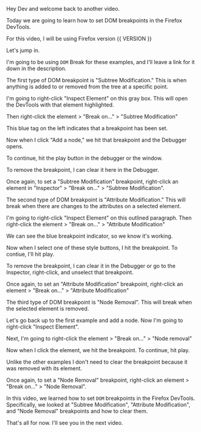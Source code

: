 Hey Dev and welcome back to another video.

Today we are going to learn how to set DOM breakpoints in the Firefox DevTools.

For this video, I will be using Firefox version {{ VERSION }}

Let's jump in.

I'm going to be using `DOM` Break for these examples, and I'll leave a link for it down in the description.

The first type of DOM breakpoint is "Subtree Modification." This is when anything is added to or removed from the tree at a specific point.

I'm going to right-click "Inspect Element" on this gray box. This will open the DevTools with that element highlighted.

Then right-click the element > "Break on..." > "Subtree Modification"

This blue tag on the left indicates that a breakpoint has been set.

Now when I click "Add a node," we hit that breakpoint and the Debugger opens.

To continue, hit the play button in the debugger or the window.

To remove the breakpoint, I can clear it here in the Debugger.

Once again, to set a "Subtree Modification" breakpoint, right-click an element in "Inspector" > "Break on..." > "Subtree Modification".

The second type of DOM breakpoint is "Attribute Modification." This will break when there are changes to the attributes on a selected element.

I'm going to right-click "Inspect Element" on this outlined paragraph. Then right-click the element > "Break on..." > "Attribute Modification"

We can see the blue breakpoint indicator, so we know it's working.

Now when I select one of these style buttons, I hit the breakpoint. To contiue, I'll hit play.

To remove the breakpoint, I can clear it in the Debugger or go to the Inspector, right-click, and unselect that breakpoint.

Once again, to set an "Attribute Modification" breakpoint, right-click an element > "Break on..." > "Attribute Modification"

The third type of DOM breakpoint is "Node Removal". This will break when the selected element is removed.

Let's go back up to the first example and add a node. Now I'm going to right-click "Inspect Element".

Next, I'm going to right-click the element > "Break on..." > "Node removal"

Now when I click the element, we hit the breakpoint. To continue, hit play.

Unlike the other examples I don't need to clear the breakpoint because it was removed with its element.

Once again, to set a "Node Removal" breakpoint, right-click an element > "Break on..." > "Node Removal".

In this video, we learned how to set `DOM` breakpoints in the Firefox DevTools. Specifically, we looked at "Subtree Modification", "Attribute Modification", and "Node Removal" breakpoints and how to clear them.

That's all for now. I'll see you in the next video.